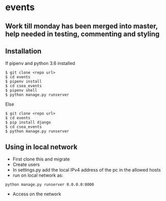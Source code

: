 # events
## Work till monday has been merged into master, help needed in testing, commenting and styling 
## Installation
If pipenv and python 3.6 installed
```
$ git clone <repo url>
$ cd events
$ pipenv install
$ cd csea_events
$ pipenv shell
$ python manage.py runserver
```

Else
```
$ git clone <repo url>
$ cd events
$ pip install django
$ cd csea_events
$ python manage.py runserver
```
## Using in local network
- First clone this and migrate
- Create users
- In settings.py add the local IPv4 address of the pc in the allowed hosts
- run on local network as:
```
python manage.py runserver 0.0.0.0:8000
```
- Access on the network
